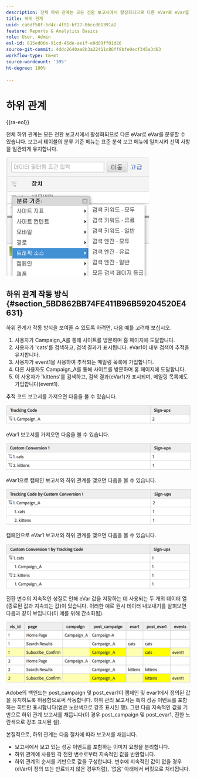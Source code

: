 ```yaml
---
description: 전체 하위 관계는 모든 전환 보고서에서 활성화되므로 다른 eVar로 eVar를 분류할 수 있습니다. 보고서 테이블의 분류 기준 메뉴는 표준 분석 보고 메뉴에 일치시켜 선택 사항을 일관되게 유지합니다.
title: 하위 관계
uuid: ca6df50f-5d4c-4f91-bf27-86ccd01391a2
feature: Reports & Analytics Basics
role: User, Admin
exl-id: 615ed00e-91cd-45de-ae1f-e0d09ff01d26
source-git-commit: 4ddc2640aa8b3a22411c86ff8bfe0ecf345a3d63
workflow-type: tm+mt
source-wordcount: '395'
ht-degree: 100%

---
```


# 하위 관계

{{ra-eol}}

전체 하위 관계는 모든 전환 보고서에서 활성화되므로 다른 eVar로 eVar를 분류할 수 있습니다. 보고서 테이블의 분류 기준 메뉴는 표준 분석 보고 메뉴에 일치시켜 선택 사항을 일관되게 유지합니다.

![](assets/subrelations.png)

## 하위 관계 작동 방식 {#section_5BD862BB74FE411B96B59204520E4631}

하위 관계가 작동 방식을 보여줄 수 있도록 하려면, 다음 예를 고려해 보십시오.

1. 사용자가 Campaign_A를 통해 사이트를 방문하며 홈 페이지에 도달합니다.
1. 사용자가 &#39;cats&#39;를 검색하고, 검색 결과가 표시됩니다. eVar1이 내부 검색어 추적을 유지합니다.
1. 사용자가 event1을 사용하여 추적되는 메일링 목록에 가입합니다.
1. 다른 사용자도 Campaign_A를 통해 사이트를 방문하며 홈 페이지에 도달합니다.
1. 이 사용자가 &#39;kittens&#39;를 검색하고, 검색 결과(eVar1)가 표시되며, 메일링 목록에도 가입합니다(event1).

추적 코드 보고서를 가져오면 다음을 볼 수 있습니다.

![](assets/subrel_1.png)

eVar1 보고서를 가져오면 다음을 볼 수 있습니다.

![](assets/subrel_2.png)

eVar1으로 캠페인 보고서와 하위 관계를 맺으면 다음을 볼 수 있습니다.

![](assets/subrel_3.png)

캠페인으로 eVar1 보고서와 하위 관계를 맺으면 다음을 볼 수 있습니다.

![](assets/subrel_4.png)

전환 변수의 지속적인 성질로 인해 eVar 값을 저장하는 데 사용되는 두 개의 데이터 열(종료된 값과 지속되는 값)이 있습니다. 이러한 예로 원시 데이터 내보내기를 살펴보면 다음과 같이 보입니다(이 예를 위해 간소화됨).

![](assets/subrel_5.png)

Adobe의 백엔드는 post_campaign 및 post_evar1이 캠페인 및 evar1에서 정의된 값을 유지하도록 허용함으로써 작동합니다. 하위 관리 보고서는 특히 성공 이벤트를 포함하는 히트만 표시합니다(옅은 노란색으로 강조 표시된 행). 그런 다음 지속적인 값을 기반으로 하위 관계 보고서를 채웁니다(이 경우 post_campaign 및 post_evar1, 진한 노란색으로 강조 표시된 셀).

본질적으로, 하위 관계는 다음 절차에 따라 보고서를 채웁니다.

* 보고서에서 보고 있는 성공 이벤트를 포함하는 이미지 요청을 분리합니다.
* 하위 관계에 사용된 각 전환 변수로부터 지속적인 값을 반환합니다.
* 하위 관계의 순서를 기반으로 값을 구성합니다. 변수에 지속적인 값이 없을 경우(eVar이 정의 또는 만료되지 않은 경우처럼), &#39;없음&#39; 아래에서 버킷으로 처리됩니다.
